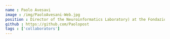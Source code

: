 ```yaml
---
name : Paolo Avesavi
image : /img/PaoloAvesani-Web.jpg
position : Director of the Neuroinformatics Laboratory) at the Fondazione Bruno Kessler and Centro Interdipartimental Mente e Cervello of the University of Trento (ITALY).
github : https://github.com/Paolopost
tags : ['collaborators']
---
```

